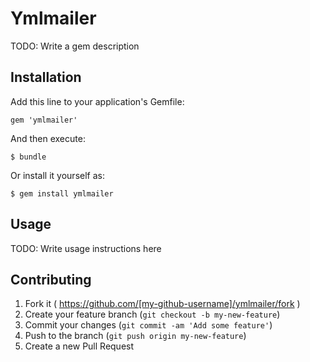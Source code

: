 # Ymlmailer

TODO: Write a gem description

## Installation

Add this line to your application's Gemfile:

    gem 'ymlmailer'

And then execute:

    $ bundle

Or install it yourself as:

    $ gem install ymlmailer

## Usage

TODO: Write usage instructions here

## Contributing

1. Fork it ( https://github.com/[my-github-username]/ymlmailer/fork )
2. Create your feature branch (`git checkout -b my-new-feature`)
3. Commit your changes (`git commit -am 'Add some feature'`)
4. Push to the branch (`git push origin my-new-feature`)
5. Create a new Pull Request

